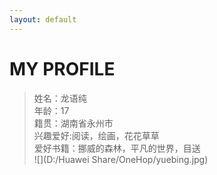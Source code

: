 ```yaml
---
layout: default
---
```


# MY PROFILE

>姓名：龙语纯  
>年龄：17  
>籍贯：湖南省永州市  
>兴趣爱好:阅读，绘画，花花草草  
>爱好书籍：挪威的森林，平凡的世界，目送  
![](D:/Huawei Share/OneHop/yuebing.jpg)